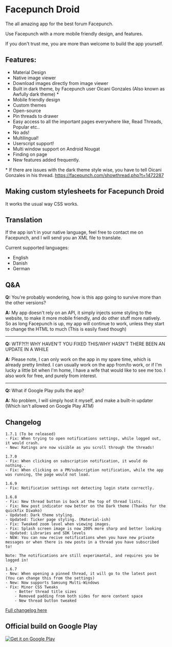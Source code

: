 # Facepunch Droid
The all amazing app for the best forum Facepunch.

Use Facepunch with a more mobile friendly design, and features.

If you don't trust me, you are more than welcome to build the app yourself.

## Features:
- Material Design 
- Native image viewer 
- Download images directly from image viewer
- Built in dark theme, by Facepunch user Oicani Gonzales (Also known as Awfully dark theme) *
- Mobile friendly design 
- Custom themes 
- Open-source
- Pin threads to drawer
- Easy access to all the important pages everywhere like, Read Threads, Popular etc.. 
- No ads! 
- Multilingual! 
- Userscript support!
- Multi window support on Android Nougat
- Finding on page
- New features added frequently.


\* If there are issues with the dark theme style wise, you have to tell Oicani Gonzales in his thread.
https://facepunch.com/showthread.php?t=1472287

## Making custom stylesheets for Facepunch Droid
It works the usual way CSS works. 

## Translation
If the app isn't in your native language, feel free to contact me on Facepunch, and I will send you an XML file to translate.

Current supported languages:
- English
- Danish
- German


## Q&A
**Q:** You're probably wondering, how is this app going to survive more than the other versions?

**A:** My app doesn't rely on an API, it simply injects some styling to the website, to make it more mobile friendly, and do other stuff more natively. So as long Facepunch is up, my app will continue to work, unless they start to change the HTML to much (This is easily fixed though)

---------

**Q:** WTF?!?! WHY HAVEN'T YOU FIXED THIS/WHY HASN'T THERE BEEN AN UPDATE IN A WHILE

**A:** Please note, I can only work on the app in my spare time, which is already pretty limited. I can usually work on the app from/to work, or if I'm lucky a little bit when I'm home, I have a wife that would like to see me too. I also work for free, and purely from interest.

---------

**Q:** What if Google Play pulls the app?

**A:** No problem, I will simply host it myself, and make a built-in updater (Which isn't allowed on Google Play ATM)


## Changelog
	1.7.1 (To be released)
	- Fix: When trying to open notifications settings, while logged out, it would crash.
	- New: Ratings are now visible as you scroll through the threads!
	
    1.7.0
    - Fix: When clicking on subscription notification, it would do nothing..
    - Fix: When clicking on a PM/subscription notification, while the app was running, the page would not load.

	1.6.9
	- Fix: Notification settings not detecting login state correctly.

	1.6.8
	- Fix: New thread button is back at the top of thread lists.
	- Fix: New post indicator now better on the Dark theme (Thanks for the quickfix Diwako)
    - Updated: Dark theme styling.
    - Updated: Ticker page styling. (Material-ish)
    - Fix: Tweaked zoom level when viewing images.
    - Fix: Splash screen image is now 200% more sharp and better looking
    - Updated: Libraries and SDK levels
    - NEW: You can now recive notifications when you have new private messages or when there is new posts in a thread you have subscribed to!

    Note: The notifications are still experimantal, and requires you be logged in!

	1.6.7
	- New: When opening a pinned thread, it will go to the latest post (You can change this from the settings)
	- New: Now supports Samsung Multi-Windows
    - Fix: Minor CSS Tweaks
        - Better thread title sizes
        - Removed padding from both sides for more content space
        - New thread button tweaked
   
    
[Full changelog here](https://github.com/dasmikko/facepunchdroid/blob/master/changelog.md)

## Official build on Google Play
[![Get it on Google Play](https://my.mixtape.moe/mjhsns.png)](https://play.google.com/store/apps/details?id=com.apps.anker.facepunchdroid)
